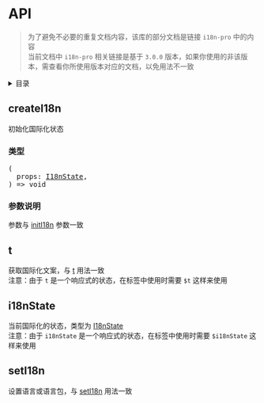 
# API

> 为了避免不必要的重复文档内容，该库的部分文档是链接 `i18n-pro` 中的内容<br/>
> 当前文档中 `i18n-pro` 相关链接是基于 `3.0.0` 版本，如果你使用的非该版本，需查看你所使用版本对应的文档，以免用法不一致<br/>
<details >
  <summary>目录</summary>

  &emsp;&emsp;[createI18n](#createi18n)<br/>
  &emsp;&emsp;&emsp;&emsp;[类型](#createi18n-类型)<br/>
  &emsp;&emsp;&emsp;&emsp;[参数说明](#createi18n-参数说明)<br/>
  &emsp;&emsp;[t](#t)<br/>
  &emsp;&emsp;[i18nState](#i18nstate)<br/>
  &emsp;&emsp;[setI18n](#seti18n)<br/>

</details>

## createI18n
初始化国际化状态
<h3 id="createi18n-类型">类型</h3>
<pre>
(
  props: <a href="https://github.com/i18n-pro/core/blob/v3.0.0/docs/dist/API_zh-CN.md#i18nstate">I18nState</a>,
) => void
</pre>

<h3 id="createi18n-参数说明">参数说明</h3>
参数与 <a href="https://github.com/i18n-pro/core/blob/v3.0.0/docs/dist/API_zh-CN.md#initi18n">initI18n</a> 参数一致

## t
获取国际化文案，与 <a href="https://github.com/i18n-pro/core/blob/v3.0.0/docs/dist/API_zh-CN.md#t">t</a> 用法一致<br />注意：由于 `t` 是一个响应式的状态，在标签中使用时需要 `$t` 这样来使用


## i18nState
当前国际化的状态，类型为 <a href="https://github.com/i18n-pro/core/blob/v3.0.0/docs/dist/API_zh-CN.md#i18nstate">I18nState</a> <br />注意：由于 `i18nState` 是一个响应式的状态，在标签中使用时需要 `$i18nState` 这样来使用


## setI18n
设置语言或语言包，与 <a href="https://github.com/i18n-pro/core/blob/v3.0.0/docs/dist/API_zh-CN.md#seti18n">setI18n</a> 用法一致

